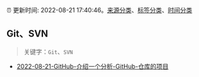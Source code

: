 :alarm_clock: 更新时间: 2022-08-21 17:40:46。[来源分类](../README.md)、[标签分类](../TAGS.md)、[时间分类](../TIMELINE.md)

## Git、SVN


> 关键字：`Git`、`SVN`



- [2022-08-21-GitHub-介绍一个分析-GitHub-仓库的项目](https://www.v2ex.com/t/874402) 